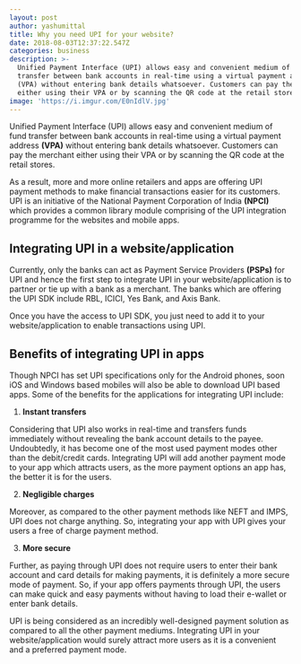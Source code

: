 ```yaml
---
layout: post
author: yashumittal
title: Why you need UPI for your website?
date: 2018-08-03T12:37:22.547Z
categories: business
description: >-
  Unified Payment Interface (UPI) allows easy and convenient medium of fund
  transfer between bank accounts in real-time using a virtual payment address
  (VPA) without entering bank details whatsoever. Customers can pay the merchant
  either using their VPA or by scanning the QR code at the retail stores.
image: 'https://i.imgur.com/E0nIdlV.jpg'
---
```

Unified Payment Interface (UPI) allows easy and convenient medium of fund transfer between bank accounts in real-time using a virtual payment address **(VPA)** without entering bank details whatsoever. Customers can pay the merchant either using their VPA or by scanning the QR code at the retail stores.

As a result, more and more online retailers and apps are offering UPI payment methods to make financial transactions easier for its customers. UPI is an initiative of the National Payment Corporation of India **(NPCI)** which provides a common library module comprising of the UPI integration programme for the websites and mobile apps.

## Integrating UPI in a website/application

Currently, only the banks can act as Payment Service Providers **(PSPs)** for UPI and hence the first step to integrate UPI in your website/application is to partner or tie up with a bank as a merchant. The banks which are offering the UPI SDK include RBL, ICICI, Yes Bank, and Axis Bank.

Once you have the access to UPI SDK, you just need to add it to your website/application to enable transactions using UPI.

## Benefits of integrating UPI in apps

Though NPCI has set UPI specifications only for the Android phones, soon iOS and Windows based mobiles will also be able to download UPI based apps. Some of the benefits for the applications for integrating UPI include:

1. **Instant transfers**

Considering that UPI also works in real-time and transfers funds immediately without revealing the bank account details to the payee. Undoubtedly, it has become one of the most used payment modes other than the debit/credit cards. Integrating UPI will add another payment mode to your app which attracts users, as the more payment options an app has, the better it is for the users.

2. **Negligible charges**

Moreover, as compared to the other payment methods like NEFT and IMPS, UPI does not charge anything. So, integrating your app with UPI gives your users a free of charge payment method.

3. **More secure**

Further, as paying through UPI does not require users to enter their bank account and card details for making payments, it is definitely a more secure mode of payment. So, if your app offers payments through UPI, the users can make quick and easy payments without having to load their e-wallet or enter bank details.

UPI is being considered as an incredibly well-designed payment solution as compared to all the other payment mediums. Integrating UPI in your website/application would surely attract more users as it is a convenient and a preferred payment mode.

